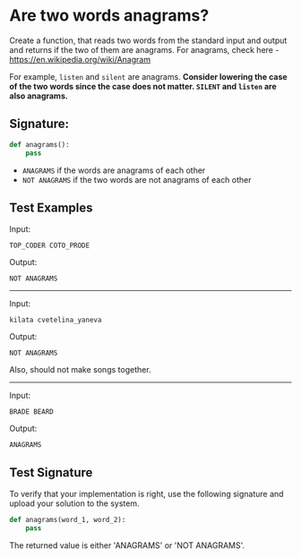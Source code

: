 # Are two words anagrams?
Create a function, that reads two words from the standard input and output and returns if the two of them are anagrams.
For anagrams, check here - https://en.wikipedia.org/wiki/Anagram

For example, `listen` and `silent` are anagrams.
**Consider lowering the case of the two words since the case does not matter. `SILENT` and `listen` are also anagrams.**

## Signature:
```python
def anagrams():
    pass
```

* `ANAGRAMS` if the words are anagrams of each other
* `NOT ANAGRAMS` if the two words are not anagrams of each other



## Test Examples

Input:

```
TOP_CODER COTO_PRODE
```

Output:

```
NOT ANAGRAMS
```

---

Input:

```
kilata cvetelina_yaneva
```

Output:

```
NOT ANAGRAMS
```

Also, should not make songs together.

---

Input:

```
BRADE BEARD
```

Output:

```
ANAGRAMS
```

## Test Signature
To verify that your implementation is right, use the following signature and upload your solution to the system.

```python
def anagrams(word_1, word_2):
    pass
```

The returned value is either 'ANAGRAMS' or 'NOT ANAGRAMS'.
